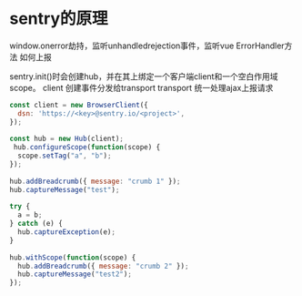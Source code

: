 # sentry的原理


window.onerror劫持，监听unhandledrejection事件，监听vue ErrorHandler方法
如何上报

sentry.init()时会创建hub，并在其上绑定一个客户端client和一个空白作用域scope。
client 创建事件分发给transport
transport 统一处理ajax上报请求



```js
const client = new BrowserClient({
  dsn: 'https://<key>@sentry.io/<project>',
});
 
const hub = new Hub(client);
 hub.configureScope(function(scope) {
  scope.setTag("a", "b");
});
 
hub.addBreadcrumb({ message: "crumb 1" });
hub.captureMessage("test");
 
try {
  a = b;
} catch (e) {
  hub.captureException(e);
}
 
hub.withScope(function(scope) {
  hub.addBreadcrumb({ message: "crumb 2" });
  hub.captureMessage("test2");
});

```